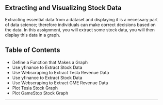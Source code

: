 ## Extracting and Visualizing Stock Data
Extracting essential data from a dataset and displaying it is a necessary part of data science; therefore individuals can make correct decisions based on the data. In this assignment, you will extract some stock data, you will then display this data in a graph.
<h2>Table of Contents</h2>
<div class="alert alert-block alert-info" style="margin-top: 20px">
    <ul>
        <li>Define a Function that Makes a Graph</li>
        <li> Use yfinance to Extract Stock Data</li>
        <li> Use Webscraping to Extract Tesla Revenue Data</li>
        <li> Use yfinance to Extract Stock Data</li>
        <li> Use Webscraping to Extract GME Revenue Data</li>
        <li> Plot Tesla Stock Graph</li>
        <li> Plot GameStop Stock Graph</li>
    </ul>
</div>

<hr>
